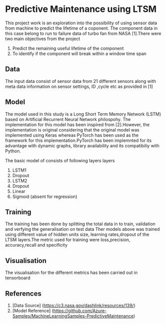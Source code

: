 # Predictive Maintenance using LTSM

This project work is an exploration into the possibility of using sensor data from machine to predict the lifetime of a coponent.
The component data in this case belong to run to failure data of turbo fan from NASA [1].There were two main objectives from the project

1. Predict the remaining useful lifetime of the component
2. To identify if the component will break within a window time span

## Data

The input data consist of sensor data from 21 different sensors along with meta data information on sensor settings, ID ,cycle etc 
as provided in [1]


## Model

The model used in this study is a  Long Short Term Memory Network (LSTM) based on Artificial Recurrent Neural Network philospohy.
The implementation for this model has been inspired from [2].However, the implementation is original considering that the original
model was implemented using Keras whereas PyTorch has been used as the framework for this implementation.PyTorch has been implemnted 
for its advantage with dynamic graphs, library availability and its compatibiliy with Python.

The basic model of consists of following layers  layers

1. LSTM1 
2. Dropout
3. LSTM2
4. Dropout
5. Linear
6. Sigmoid (absent for regression)

## Training

The training has been done by splitting the total data in to train, validation and verfying the generalisation on test data
Ther models above was trained using different value of hidden units size, learning rates,dropout of the LTSM layers.The metric used for training were loss,precision,
accuracy,recall and specificity

## Visualisation

The visualisation for the different metrics has been carried out in tensorboard

## References

1. [Data Source] (https://c3.nasa.gov/dashlink/resources/139/)
2. [Model Reference] (https://github.com/Azure-Samples/MachineLearningSamples-PredictiveMaintenance)
